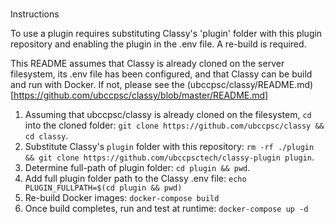 #

Instructions

To use a plugin requires substituting Classy's 'plugin' folder with this plugin repository and enabling the plugin in the .env file. A re-build is required.

This README assumes that Classy is already cloned on the server filesystem, its .env file has been configured, and that Classy can be build and run with Docker.
If not, please see the (ubccpsc/classy/README.md)[https://github.com/ubccpsc/classy/blob/master/README.md]

1. Assuming that ubccpsc/classy is already cloned on the filesystem, `cd` into the cloned folder: `git clone https://github.com/ubccpsc/classy && cd classy`.
2. Substitute Classy's `plugin` folder with this repository: `rm -rf ./plugin && git clone https://github.com/ubccpsctech/classy-plugin plugin`.
3. Determine full-path of plugin folder: `cd plugin && pwd`.
4. Add full plugin folder path to the Classy .env file: `echo PLUGIN_FULLPATH=$(cd plugin && pwd)`
5. Re-build Docker images: `docker-compose build`
6. Once build completes, run and test at runtime: `docker-compose up -d`

